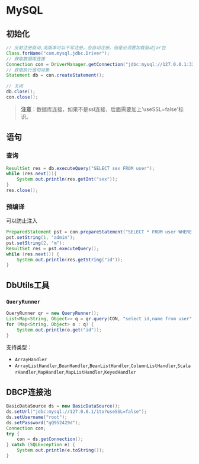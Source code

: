 # MySQL



## 初始化

```java
// 反射注册驱动,高版本可以不写注册，会自动注册。但是必须要加载驱动jar包
Class.forName("com.mysql.jdbc.Driver");
// 获取数据库连接
Connection con = DriverManager.getConnection("jdbc:mysql://127.0.0.1:3306/dbname?useSSL=false", "user", "***");
// 获取执行语句对象
Statement db = con.createStatement();

// 关闭
db.close();
con.close();
```

> **注意**：数据库连接，如果不是ssl连接，后面需要加上'useSSL=false'标识。



## 语句

### 查询

```java
ResultSet res = db.executeQuery("SELECT sex FROM user");
while (res.next()){
    System.out.println(res.getInt("sex"));
}
res.close();
```

### 预编译

可以防止注入

```java
PreparedStatement pst = con.prepareStatement("SELECT * FROM user WHERE username=? AND sex=?");
pst.setString(1, "admin");
pst.setString(2, "m");
ResultSet res = pst.executeQuery();
while (res.next()) {
    System.out.println(res.getString("id"));
}
```



## DbUtils工具

### `QueryRunner`

```java
QueryRunner qr = new QueryRunner();
List<Map<String, Object>> q = qr.query(CON, "select id,name from user", new MapListHandler());
for (Map<String, Object> o : q) {
    System.out.println(o.get("id"));
}
```

支持类型：

- `ArrayHandler`
- `ArrayListHandler`,`BeanHandler`,`BeanListHandler`,`ColumnListHandler`,`ScalarHandler`,`MapHandler`,`MapListHandler`,`KeyedHandler`




## DBCP连接池

```java
BasicDataSource ds = new BasicDataSource();
ds.setUrl("jdbc:mysql://127.0.0.1/1to?useSSL=false");
ds.setUsername("root");
ds.setPassword("gQ952429d");
Connection con;
try {
    con = ds.getConnection();
} catch (SQLException e) {
    System.out.println(e.toString());
}
```

